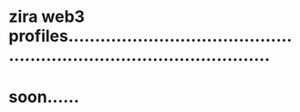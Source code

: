 # zira web3 profiles...........................................................................................
# soon......
